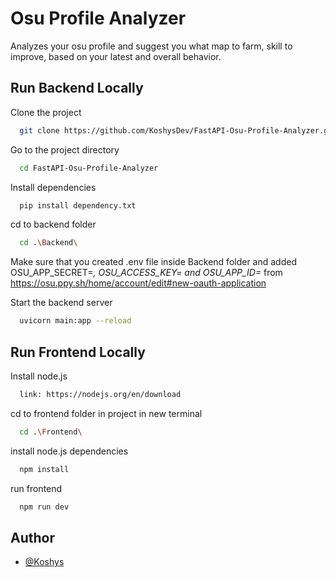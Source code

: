 
# Osu Profile Analyzer

Analyzes your osu profile and suggest you what map to farm, skill to improve, based on your latest and overall behavior.





## Run Backend Locally

Clone the project

```bash
  git clone https://github.com/KoshysDev/FastAPI-Osu-Profile-Analyzer.git
```

Go to the project directory

```bash
  cd FastAPI-Osu-Profile-Analyzer
```

Install dependencies

```bash
  pip install dependency.txt
```

cd to backend folder

```bash
  cd .\Backend\
```

Make sure that you created .env file inside Backend folder and added OSU_APP_SECRET=*, OSU_ACCESS_KEY= 
and OSU_APP_ID=* from https://osu.ppy.sh/home/account/edit#new-oauth-application

Start the backend server

```bash
  uvicorn main:app --reload
```

## Run Frontend Locally

Install node.js

```bash
  link: https://nodejs.org/en/download
```

cd to frontend folder in project in new terminal

```bash
  cd .\Frontend\
```

install node.js dependencies

```bash
  npm install
```

run frontend

```bash
  npm run dev
```

## Author

- [@Koshys](https://github.com/KoshysDev)


